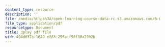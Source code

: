 ```yaml
---
content_type: resource
description: ''
file: /media/https%3A/open-learning-course-data-rc.s3.amazonaws.com/6-004-computation-structures-spring-2017/404d037b1649e863255af50f38a2302b_S1PUUyVdC9M.pdf
file_type: application/pdf
resourcetype: Document
title: 3play pdf file
uid: 404d037b-1649-e863-255a-f50f38a2302b
---
```

